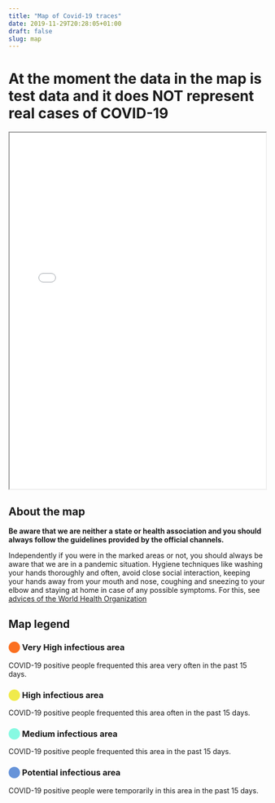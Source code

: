 ```yaml
---
title: "Map of Covid-19 traces"
date: 2019-11-29T20:28:05+01:00
draft: false
slug: map
---
```


# At the moment the data in the map is test data and it does NOT represent real cases of COVID-19

<iframe src="/map/heatmap.html" width="100%" height="700px"></iframe>


## About the map

**Be aware that we are neither a state or health association and you should always follow the guidelines provided by the official channels.**

Independently if you were in the marked areas or not, you should always be aware that we are in a pandemic situation. Hygiene techniques like washing your hands thoroughly and often, avoid close social interaction, keeping your hands away from your mouth and nose, coughing and sneezing to your elbow and staying at home in case of any possible symptoms. For this, see [advices of the World Health Organization](https://www.who.int/emergencies/diseases/novel-coronavirus-2019/advice-for-public)

## Map legend

### <span style="color:#fb7021">⬤</span> Very High infectious area

COVID-19 positive people frequented this area very often in the past 15 days.

### <span style="color:#f0ea4b">⬤</span> High infectious area

COVID-19 positive people frequented this area often in the past 15 days.

### <span style="color:#87f9e2">⬤</span> Medium infectious area

COVID-19 positive people frequented this area in the past 15 days. 

### <span style="color:#6693d9">⬤</span> Potential infectious area

COVID-19 positive people were temporarily in this area in the past 15 days.
